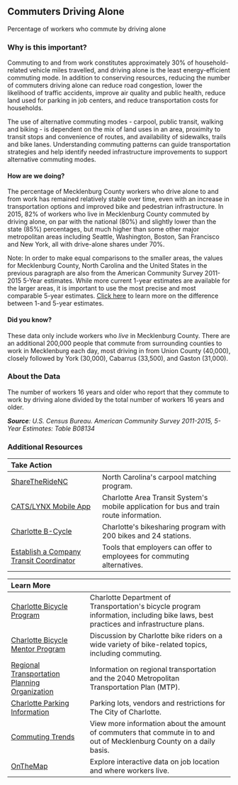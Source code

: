 ## Commuters Driving Alone
Percentage of workers who commute by driving alone

### Why is this important?
Commuting to and from work constitutes approximately 30% of household-related vehicle miles travelled, and driving alone is the least energy-efficient commuting mode. In addition to conserving resources, reducing the number of commuters driving alone can reduce road congestion, lower the likelihood of traffic accidents, improve air quality and public health, reduce land used for parking in job centers, and reduce transportation costs for households.

The use of alternative commuting modes - carpool, public transit, walking and biking - is dependent on the mix of land uses in an area, proximity to transit stops and convenience of routes, and availability of sidewalks, trails and bike lanes. Understanding commuting patterns can guide transportation strategies and help identify needed infrastructure improvements to support alternative commuting modes.

#### How are we doing?
The percentage of Mecklenburg County workers who drive alone to and from work has remained relatively stable over time, even with an increase in transportation options and improved bike and pedestrian infrastructure. In 2015, 82% of workers who live in Mecklenburg County commuted by driving alone, on par with the national (80%) and slightly lower than the state (85%) percentages, but much higher than some other major metropolitan areas including Seattle, Washington, Boston, San Francisco and New York, all with drive-alone shares under 70%.

Note: In order to make equal comparisons to the smaller areas, the values for Mecklenburg County, North Carolina and the United States in the previous paragraph are also from the American Community Survey 2011-2015 5-Year estimates. While more current 1-year estimates are available for the larger areas, it is important to use the most precise and most comparable 5-year estimates. [Click here]( http://www.census.gov/programs-surveys/acs/guidance/estimates.html/) to learn more on the difference between 1-and 5-year estimates.

#### Did you know?
These data only include workers who *live* in Mecklenburg County. There are an additional 200,000 people that commute from surrounding counties to work in Mecklenburg each day, most driving in from Union County (40,000), closely followed by York (30,000), Cabarrus (33,500), and Gaston (31,000).

### About the Data
The number of workers 16 years and older who report that they commute to work by driving alone divided by the total number of workers 16 years and older.

_**Source**: U.S. Census Bureau. American Community Survey <span tabindex="1000" class="meta-definition" data-toggle="popover" data-title="Why 2011-2015 not 2015?" data-content="Data labeled 2011-2015 describe average conditions reported through the American Community Survey (ACS) during the period of January 2011 through December 2015. The Census collects ACS data from only a small sample of households every month. For reliable small-area estimates, the Census compiles five years of ACS data, which are used in the Quality of Life Explorer.">2011-2015</span>, 5-Year Estimates: Table B08134_

### Additional Resources
|Take Action |  |
|:- | :- |
|[ShareTheRideNC](https://www.sharetheridenc.org/Public/Home.aspx) | North Carolina's carpool matching program.
|[CATS/LYNX Mobile App](http://charlottenc.gov/cats/bus/Pages/realtime-app.aspx) |Charlotte Area Transit System's mobile application for bus and train route information.
|[Charlotte B-Cycle](https://charlotte.bcycle.com/) | Charlotte's bikesharing program with 200 bikes and 24 stations.
|[Establish a Company Transit Coordinator ](https://www.charlottenc.gov/CATS/Alternative-Commuting) | Tools that employers can offer to employees for commuting alternatives.

|Learn More | |
|:- | :- |
|[Charlotte Bicycle Program](https://www.charlottenc.gov/Growth-and-Development/Projects/Uptown-CycleLink) | Charlotte Department of Transportation's bicycle program information, including bike laws, best practices and infrastructure plans.
|[Charlotte Bicycle Mentor Program](http://groups.google.com/group/bikementor) |Discussion by Charlotte bike riders on a wide variety of bike-related topics, including commuting.
|[Regional Transportation Planning Organization](http://www.crtpo.org/) |Information on regional transportation and the 2040 Metropolitan Transportation Plan (MTP).
|[Charlotte Parking Information](https://www.charlottenc.gov/Services/Parking-in-Charlotte) | Parking lots, vendors and restrictions for The City of Charlotte.
|[Commuting Trends](https://ui.charlotte.edu/story/commuting-and-charlotte-region%E2%80%99s-economic-connections)|View more information about the amount of commuters that commute in to and out of Mecklenburg County on a daily basis.
|[OnTheMap](http://onthemap.ces.census.gov/) |Explore interactive data on job location and where workers live.
